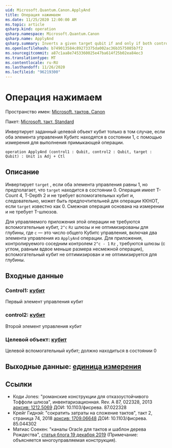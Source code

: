 ```yaml
---
uid: Microsoft.Quantum.Canon.ApplyAnd
title: Операция нажимаем
ms.date: 11/25/2020 12:00:00 AM
ms.topic: article
qsharp.kind: operation
qsharp.namespace: Microsoft.Quantum.Canon
qsharp.name: ApplyAnd
qsharp.summary: Inverts a given target qubit if and only if both control qubits are in the 1 state, using measurement to perform the adjoint operation.
ms.openlocfilehash: b749013584c89273375da002ac36b3575085b7f2
ms.sourcegitcommit: a87c1aa8e7453360025e47ba614f25b02ea84ec3
ms.translationtype: MT
ms.contentlocale: ru-RU
ms.lasthandoff: 11/26/2020
ms.locfileid: "96219300"
---
```

# <a name="applyand-operation"></a>Операция нажимаем

Пространство имен: [Microsoft. тактов. Canon](xref:Microsoft.Quantum.Canon)

Пакет: [Microsoft. такт. Standard](https://nuget.org/packages/Microsoft.Quantum.Standard)


Инвертирует заданный целевой объект кубит только в том случае, если оба элемента управления Кубитс находятся в состоянии 1, с помощью измерения для выполнения примыкающей операции.

```qsharp
operation ApplyAnd (control1 : Qubit, control2 : Qubit, target : Qubit) : Unit is Adj + Ctl
```


## <a name="description"></a>Описание

Инвертирует `target` , если оба элемента управления равны 1, но предполагает, что `target` находится в состоянии 0.  Операция имеет T-Count 4, T-Depth 2 и не требует вспомогательных кубит и, следовательно, может быть предпочтительней для операции ККНОТ, если `target` известно как 0.  Смежная операция основана на измерении и не требует T-шлюзов.

Для управляемого приложения этой операции не требуются вспомогательные кубит, `2^c` `Rz` шлюзы и не оптимизированы для глубины, где `c` — это число общего Кубитс управления, включая два элемента управления из `ApplyAnd` операции.  Для приложения, контролируемого соседним контролем `2^c - 1` `Rz` , требуются шлюзы (с углом, равным вдвое меньше размера несмежной операции), вспомогательный кубит не оптимизирован и не оптимизируется для глубины.

## <a name="input"></a>Входные данные

### <a name="control1--qubit"></a>Control1: [кубит](xref:microsoft.quantum.lang-ref.qubit)

Первый элемент управления кубит


### <a name="control2--qubit"></a>control2: [кубит](xref:microsoft.quantum.lang-ref.qubit)

Второй элемент управления кубит


### <a name="target--qubit"></a>Целевой объект: [кубит](xref:microsoft.quantum.lang-ref.qubit)

Целевой вспомогательный кубит; должно находиться в состоянии 0



## <a name="output--unit"></a>Выходные данные: [единица измерения](xref:microsoft.quantum.lang-ref.unit)



## <a name="references"></a>Ссылки

- Коди Jones: "романские конструкции для отказоустойчивого Тоффоли шлюза", инвентаризационная. Rev. A 87, 022328, 2013 [арксив: 1212.5069](https://arxiv.org/abs/1212.5069) ДОИ: 10.1103/фисрева. 87.022328
- Крейг Гиднэй: "сократить затраты на сложение тактов", такт 2, страница 74, 2018 [арксив: 1709.06648](https://arxiv.org/abs/1709.06648) ДОИ: 10.1103/фисрева. 85.044302
- Матиас Соекен: "каналы Oracle для тактов и шаблон дерева Рождества", [статья блога 19 декабря 2019](https://msoeken.github.io/blog_qac.html) (Примечание: объясняется многоуправляемая конструкция).